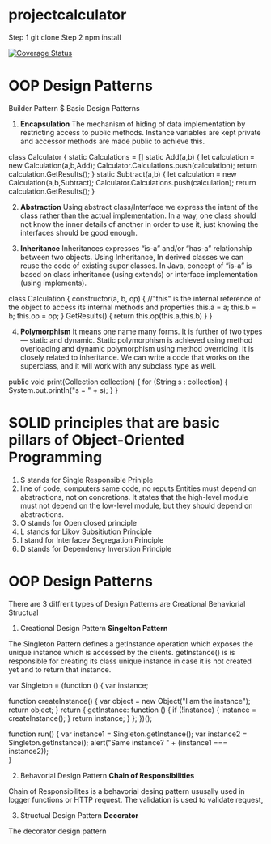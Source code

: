 # projectcalculator

Step 1
  git clone
Step 2
  npm install

<a href='https://coveralls.io/github/KarmDesai1/projectcalculator?branch=master'><img src='https://coveralls.io/repos/github/KarmDesai1/projectcalculator/badge.svg?branch=master' alt='Coverage Status' /></a>


# OOP Design Patterns
Builder Pattern
$ Basic Design Patterns
1. **Encapsulation** 
The mechanism of hiding of data implementation by restricting access to public methods. Instance variables are kept private and accessor methods are made public to achieve this.

class Calculator {
    static Calculations = []
    static Add(a,b) {
        let calculation = new Calculation(a,b,Add);
        Calculator.Calculations.push(calculation);
        return calculation.GetResults();
    }
    static Subtract(a,b) {
        let calculation = new Calculation(a,b,Subtract);
        Calculator.Calculations.push(calculation);
        return calculation.GetResults();
    }
    
2. **Abstraction**
Using abstract class/Interface we express the intent of the class rather than the actual implementation. In a way, one class should not know the inner details of another in order to use it, just knowing the interfaces should be good enough.

3. **Inheritance** 
Inheritances expresses “is-a” and/or “has-a” relationship between two objects. Using Inheritance, In derived classes we can reuse the code of existing super classes. In Java, concept of “is-a” is based on class inheritance (using extends) or interface implementation (using implements).

class Calculation {
    constructor(a, b, op) {
        //"this" is the internal reference of the object to access its internal methods and properties
        this.a = a;
        this.b = b;
        this.op = op;
    }
    GetResults() {
        return this.op(this.a,this.b)
    }
}

4. **Polymorphism**
It means one name many forms. It is further of two types — static and dynamic. Static polymorphism is achieved using method overloading and dynamic polymorphism using method overriding. It is closely related to inheritance. We can write a code that works on the superclass, and it will work with any subclass type as well.

public void print(Collection<String> collection) {
    for (String s : collection) {
        System.out.println("s = " + s);
    }
}
  
# SOLID principles that are basic pillars of Object-Oriented Programming
1. S stands for Single Responsible Priniple 
2. line of code, computers same code, no reputs
Entities must depend on abstractions, not on concretions. It states that the high-level module must not depend on the low-level module, but they should depend on abstractions.
2. O stands for Open closed principle
3. L stands for Likov Subsitiution Principle
4. I stand for Interfacev Segregation Principle
5. D stands for Dependency Inverstion Principle

# OOP Design Patterns
  There are 3 diffrent types of Design Patterns are 
  </n>Creational
  Behaviorial
  Structual
  1. Creational Design Pattern
**Singelton Pattern**

The Singleton Pattern defines a getInstance operation which exposes the unique instance which is accessed by the clients. getInstance() is is responsible for creating its class unique instance in case it is not created yet and to return that instance.

var Singleton = (function () {
    var instance;
    
  function createInstance() {
        var object = new Object("I am the instance");
        return object;
    }
    return {
        getInstance: function () {
            if (!instance) {
                instance = createInstance();
            }
            return instance;
        }
    };
})();
 
function run() {
    var instance1 = Singleton.getInstance();
    var instance2 = Singleton.getInstance();
    alert("Same instance? " + (instance1 === instance2));  
}

2. Behavorial Design Pattern
**Chain of Responsibilities**

Chain of Responsibilites is a behavorial desing pattern ususally used in logger functions or HTTP request. The validation is used to validate request, 


3. Structual Design Pattern
**Decorator**

The decorator design pattern


